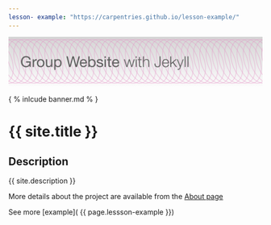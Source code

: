```yaml
---
lesson- example: "https://carpentries.github.io/lesson-example/" 
---
```


[![Group Web banner](./image/site_banner.png)](https://github.com/ufangYang/jeco-website)

{ % inlcude banner.md % }

# {{ site.title }}

<!-- comment here-->

## Description
{{ site.description }}

More details about the project are available from the [About page](about.md)

See more [example]( {{ page.lessson-example }})

<!-- [About page link](https://github.com/ufangYang/jeco-website/blob/main/about.md) -->

<!-- [about]('/about') links to the github repo -->



